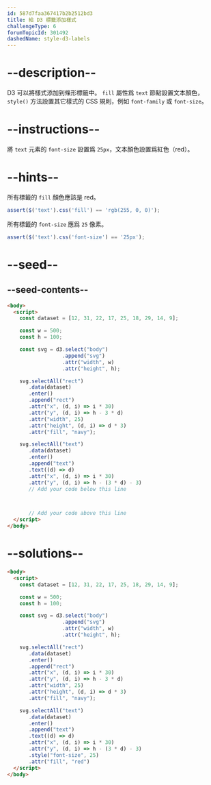 ```yaml
---
id: 587d7faa367417b2b2512bd3
title: 給 D3 標籤添加樣式
challengeType: 6
forumTopicId: 301492
dashedName: style-d3-labels
---
```


# --description--

D3 可以將樣式添加到條形標籤中。 `fill` 屬性爲 `text` 節點設置文本顏色， `style()` 方法設置其它樣式的 CSS 規則，例如 `font-family` 或 `font-size`。

# --instructions--

將 `text` 元素的 `font-size` 設置爲 `25px`，文本顏色設置爲紅色（red）。

# --hints--

所有標籤的 `fill` 顏色應該是 red。

```js
assert($('text').css('fill') == 'rgb(255, 0, 0)');
```

所有標籤的 `font-size` 應爲 `25` 像素。

```js
assert($('text').css('font-size') == '25px');
```

# --seed--

## --seed-contents--

```html
<body>
  <script>
    const dataset = [12, 31, 22, 17, 25, 18, 29, 14, 9];

    const w = 500;
    const h = 100;

    const svg = d3.select("body")
                  .append("svg")
                  .attr("width", w)
                  .attr("height", h);

    svg.selectAll("rect")
       .data(dataset)
       .enter()
       .append("rect")
       .attr("x", (d, i) => i * 30)
       .attr("y", (d, i) => h - 3 * d)
       .attr("width", 25)
       .attr("height", (d, i) => d * 3)
       .attr("fill", "navy");

    svg.selectAll("text")
       .data(dataset)
       .enter()
       .append("text")
       .text((d) => d)
       .attr("x", (d, i) => i * 30)
       .attr("y", (d, i) => h - (3 * d) - 3)
       // Add your code below this line



       // Add your code above this line
  </script>
</body>
```

# --solutions--

```html
<body>
  <script>
    const dataset = [12, 31, 22, 17, 25, 18, 29, 14, 9];

    const w = 500;
    const h = 100;

    const svg = d3.select("body")
                  .append("svg")
                  .attr("width", w)
                  .attr("height", h);

    svg.selectAll("rect")
       .data(dataset)
       .enter()
       .append("rect")
       .attr("x", (d, i) => i * 30)
       .attr("y", (d, i) => h - 3 * d)
       .attr("width", 25)
       .attr("height", (d, i) => d * 3)
       .attr("fill", "navy");

    svg.selectAll("text")
       .data(dataset)
       .enter()
       .append("text")
       .text((d) => d)
       .attr("x", (d, i) => i * 30)
       .attr("y", (d, i) => h - (3 * d) - 3)
       .style("font-size", 25)
       .attr("fill", "red")
  </script>
</body>
```
